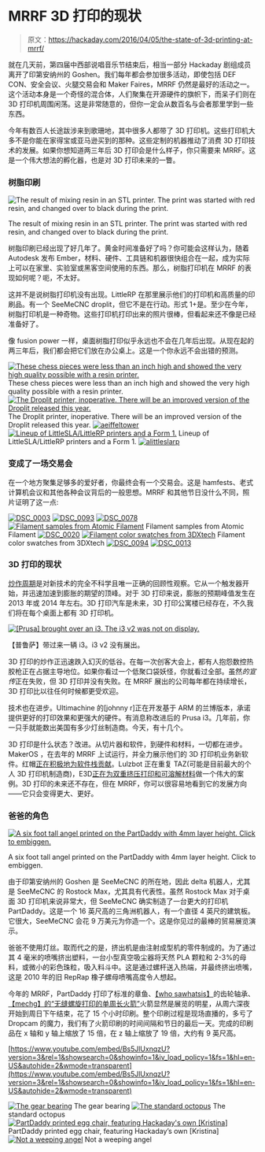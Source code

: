 # MRRF 3D 打印的现状

> 原文：<https://hackaday.com/2016/04/05/the-state-of-3d-printing-at-mrrf/>

就在几天前，第四届中西部说唱音乐节结束后，相当一部分 Hackaday 剧组成员离开了印第安纳州的 Goshen。我们每年都会参加很多活动，即使包括 DEF CON、安全会议、火腿交易会和 Maker Faires，MRRF 仍然是最好的活动之一。这个活动本身是一个奇怪的混合体，人们聚集在开源硬件的旗帜下，而呆子们则在 3D 打印机周围闲荡。这是非常随意的，但你一定会从数百名与会者那里学到一些东西。

今年有数百人长途跋涉来到歌珊地，其中很多人都带了 3D 打印机。这些打印机大多不是你能在家得宝或亚马逊买到的那种。这些定制的机器推动了消费 3D 打印技术的发展。如果你想知道两三年后 3D 打印会是什么样子，你只需要来 MRRF。这是一个伟大想法的孵化器，也是对 3D 打印未来的一瞥。

### 树脂印刷

![The result of mixing resin in an STL printer. The print was started with red resin, and changed over to black during the print.](img/2c0f13ffa1a311e5a4c2ac92393ec4b2.png)

The result of mixing resin in an STL printer. The print was started with red resin, and changed over to black during the print.

树脂印刷已经出现了好几年了。黄金时间准备好了吗？你可能会这样认为，随着 Autodesk 发布 Ember，材料、硬件、工具链和机器很快组合在一起，成为实际上可以在家里、实验室或黑客空间使用的东西。那么，树脂打印机在 MRRF 的表现如何呢？呃，不太好。

这并不是说树脂打印机没有出现。LittleRP 在那里展示他们的打印机和高质量的印刷品。有一个 SeeMeCNC droplit，但它不是在行动。形式 1+是。至少在今年，树脂打印机是一种奇物。这些打印机打印出来的照片很棒，但看起来还不像是已经准备好了。

像 fusion power 一样，桌面树脂打印似乎永远也不会在几年后出现。从现在起的两三年后，我们都会把它们放在办公桌上。这是一个你永远不会出错的预测。

 [![These chess pieces were less than an inch high and showed the very high quality possible with a resin printer.](img/2e2c2e8bf99fa7b381b0f46b3614b56e.png "chess pieces")](https://hackaday.com/2016/04/05/the-state-of-3d-printing-at-mrrf/chess-pieces/) These chess pieces were less than an inch high and showed the very high quality possible with a resin printer. [![The Droplit printer, inoperative. There will be an improved version of the Droplit released this year.](img/a6f90622336f04d1c6dff8ddb6c9078e.png "adroplit")](https://hackaday.com/2016/04/05/the-state-of-3d-printing-at-mrrf/adroplit/) The Droplit printer, inoperative. There will be an improved version of the Droplit released this year. [![aeiffeltower](img/cf740ead4545527a7833a4a849aae131.png "aeiffeltower")](https://hackaday.com/2016/04/05/the-state-of-3d-printing-at-mrrf/aeiffeltower/)  [![Lineup of LittleSLA/LittleRP printers and a Form 1.](img/9402a6438f21a9db6d7e14f96c71b61f.png "aform")](https://hackaday.com/2016/04/05/the-state-of-3d-printing-at-mrrf/aform/) Lineup of LittleSLA/LittleRP printers and a Form 1\. [![alittleslarp](img/ab5cf57eadef716660c43004ee13c4fb.png "alittleslarp")](https://hackaday.com/2016/04/05/the-state-of-3d-printing-at-mrrf/alittleslarp/) 

### 变成了一场交易会

在一个地方聚集足够多的爱好者，你最终会有一个交易会。这是 hamfests、老式计算机会议和其他各种会议背后的一般思想。MRRF 和其他节日没什么不同，照片证明了这一点:

 [![DSC_0003](img/33822d7faf7a0d058dc3b9023557c61a.png "DSC_0003")](https://hackaday.com/2016/04/05/the-state-of-3d-printing-at-mrrf/dsc_0003-3/)  [![DSC_0093](img/ae7d880f1f064071c62f16133c18097e.png "DSC_0093")](https://hackaday.com/2016/04/05/the-state-of-3d-printing-at-mrrf/dsc_0093-5/)  [![DSC_0078](img/5bc47ebaccf905473d563be7e0ccdb55.png "DSC_0078")](https://hackaday.com/2016/04/05/the-state-of-3d-printing-at-mrrf/dsc_0078-5/)  [![Filament samples from Atomic Filament](img/86082da5dc4d2da167012da60be89496.png "DSC_0131")](https://hackaday.com/2016/04/05/the-state-of-3d-printing-at-mrrf/dsc_0131-2/) Filament samples from Atomic Filament [![DSC_0020](img/50b61993ef62d6f638eed120d105ac70.png "DSC_0020")](https://hackaday.com/2016/04/05/the-state-of-3d-printing-at-mrrf/dsc_0020-3/)  [![Filament color swatches from 3DXtech](img/a69d4ba302e1d65bfdb2481fbf90f953.png "DSC_0163")](https://hackaday.com/2016/04/05/the-state-of-3d-printing-at-mrrf/dsc_0163-2/) Filament color swatches from 3DXtech [![DSC_0094](img/918e825656eef7917ddcb1a45afaa18f.png "DSC_0094")](https://hackaday.com/2016/04/05/the-state-of-3d-printing-at-mrrf/dsc_0094/)  [![DSC_0013](img/be99d084a833239f2e7ffb5917952d2f.png "DSC_0013")](https://hackaday.com/2016/04/05/the-state-of-3d-printing-at-mrrf/dsc_0013-5/) 

### 3D 打印的现状

[炒作周期](https://en.wikipedia.org/wiki/Hype_cycle)是对新技术的完全不科学且唯一正确的回顾性观察。它从一个触发器开始，并迅速加速到膨胀的期望的顶峰。对于 3D 打印来说，膨胀的预期峰值发生在 2013 年或 2014 年左右。3D 打印汽车是未来，3D 打印公寓楼已经存在，不久我们将在每个桌面上都有 3D 打印机。

[![[Prusa] brought over an i3\. The i3 v2 was not on display.](img/3c7ae476b072cda7756ce3e8001cc897.png)](https://hackaday.com/wp-content/uploads/2016/03/dsc_0162.jpg) 

【普鲁萨】带过来一辆 i3。i3 v2 没有展出。

3D 打印的炒作正迅速跌入幻灭的低谷。在每一次创客大会上，都有人抱怨数控热胶枪正在占据主导地位。如果你看过一个低聚口袋妖怪，你就看过全部。虽然*的宣传*正在失败，但 3D 打印并没有失败。在 MRRF 展出的公司每年都在持续增长，3D 打印比以往任何时候都更受欢迎。

技术也在进步。Ultimachine 的[johnny r]正在开发基于 ARM 的兰博版本，承诺提供更好的打印效果和更强大的硬件。有消息称改进后的 Prusa i3。几年前，你一只手就能数出美国有多少灯丝制造商。今天，有十几个。

3D 打印是什么状态？改进。从切片器和软件，到硬件和材料，一切都在进步。MakerOS ，在去年的 MRRF 上试运行，并全力展示他们的 3D 打印机业务新软件。红帽[正在积极地为软件栈贡献](http://hackaday.com/2016/03/23/mrrf-how-red-hat-helps-open-source-3d-printing/)。Lulzbot 正在重复 TAZ(可能是目前最大的个人 3D 打印机制造商)，E3D[正在为双重挤压打印和可溶解材料](http://hackaday.com/2016/03/19/mrrf-3d-printing-spectacular/)做一个伟大的案例。3D 打印的未来还不存在，但在 MRRF，你可以很容易地看到它的发展方向——它只会变得更大、更好。

### 爸爸的角色

[![A six foot tall angel printed on the PartDaddy with 4mm layer height. Click to embiggen.](img/c6837affc8ed9a941055022146f1cfa9.png)](https://hackaday.com/wp-content/uploads/2016/03/angel.jpg)

A six foot tall angel printed on the PartDaddy with 4mm layer height. Click to embiggen.

由于印第安纳州的 Goshen 是 SeeMeCNC 的所在地，因此 delta 机器人，尤其是 SeeMeCNC 的 Rostock Max，尤其具有代表性。虽然 Rostock Max 对于桌面 3D 打印机来说非常大，但 SeeMeCNC 确实制造了一台更大的打印机 PartDaddy。这是一个 16 英尺高的三角洲机器人，有一个直径 4 英尺的建筑板。它很大，SeeMeCNC 会花 9 万美元为你造一个。这是你见过的最棒的贸易展览演示。

爸爸不使用灯丝。取而代之的是，挤出机是由注射成型机的零件制成的。为了通过其 4 毫米的喷嘴挤出塑料，一台小型真空吸尘器将天然 PLA 颗粒和 2-3%的母料，或微小的彩色珠粒，吸入料斗中。这是通过螺杆送入热端，并最终挤出喷嘴，这是 2010 年的旧 RepRap 橡子螺母喷嘴高度令人想起。

今年的 MRRF，PartDaddy 打印了标准的章鱼、[【who sawhatsis】](https://www.youmagine.com/designs/quick-print-gear-bearing)的齿轮轴承、[【mechg】的“无缝螺旋打印的单周长火箭”](http://www.thingiverse.com/thing:458903)火箭显然是展览的明星，从周六深夜开始到周日下午结束，花了 15 个小时印刷。整个印刷过程是现场直播的，多亏了 Dropcam 的魔力，我们有了火箭印刷的时间间隔和节日的最后一天。完成的印刷品在 x 轴和 y 轴上缩放了 15 倍，在 z 轴上缩放了 19 倍，大约有 9 英尺高。

 [https://www.youtube.com/embed/Bs5JlUxnqzU?version=3&rel=1&showsearch=0&showinfo=1&iv_load_policy=1&fs=1&hl=en-US&autohide=2&wmode=transparent](https://www.youtube.com/embed/Bs5JlUxnqzU?version=3&rel=1&showsearch=0&showinfo=1&iv_load_policy=1&fs=1&hl=en-US&autohide=2&wmode=transparent)



 [![The gear bearing](img/38dfc9e8cb33951a759f70d704d51885.png "Gear bearing")](https://hackaday.com/2016/04/05/the-state-of-3d-printing-at-mrrf/gear-bearing/) The gear bearing [![The standard octopus](img/fcd98afde4f9963cd47b010febaae668.png "Octopus")](https://hackaday.com/2016/04/05/the-state-of-3d-printing-at-mrrf/octopus-2/) The standard octopus [![PartDaddy printed egg chair, featuring Hackaday's own [Kristina]](img/e1c4b8f50ff14273b57554567e6ae8e2.png "Egg Chair")](https://hackaday.com/2016/04/05/the-state-of-3d-printing-at-mrrf/egg-chair/) PartDaddy printed egg chair, featuring Hackaday’s own [Kristina] [![Not a weeping angel](img/cc904c15330878a80160c89acd7a27d1.png "Angel")](https://hackaday.com/2016/04/05/the-state-of-3d-printing-at-mrrf/angel-2/) Not a weeping angel